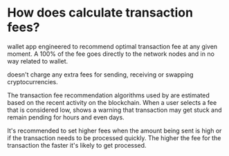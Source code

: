 # How does calculate transaction fees?

wallet app engineered to recommend optimal transaction fee at any given moment. A 100% of the fee goes directly to the network nodes and in no way related to wallet.

doesn't charge any extra fees for sending, receiving or swapping cryptocurrencies.

The transaction fee recommendation algorithms used by are estimated based on the recent activity on the blockchain. When a user selects a fee that is considered low, shows a warning that transaction may get stuck and remain pending for hours and even days.

It's recommended to set higher fees when the amount being sent is high or if the transaction needs to be processed quickly. The higher the fee for the transaction the faster it's likely to get processed.
